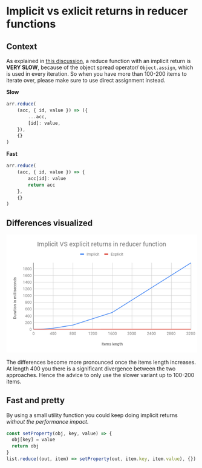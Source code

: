 # Implicit vs exlicit returns in reducer functions

## Context
As explained in [this discussion](https://github.com/dhis2/notes/issues/39), a reduce function with an implicit return is **VERY SLOW**, because of the object spread operator/ `Object.assign`, which is used in every iteration. So when you have more than 100-200 items to iterate over, please make sure to use direct assignment instead.

**Slow**
```javascript
arr.reduce(
    (acc, { id, value }) => ({
        ...acc,
        [id]: value,
    }),
    {}
)
```

**Fast**
```javascript
arr.reduce(
    (acc, { id, value }) => {
        acc[id]: value
        return acc
    },
    {}
)
```
## Differences visualized
![graph](./assets/implicit-vs-explicit-reducer-function-line-chart.png)

The differences become more pronounced once the items length increases. At length 400 you there is a significant divergence between the two approaches. Hence the advice to only use the slower variant up to 100-200 items.


## Fast and pretty
By using a small utility function you could keep doing implicit returns _without the performance impact_.
```javascript
const setProperty(obj, key, value) => {
  obj[key] = value
  return obj
}
list.reduce((out, item) => setProperty(out, item.key, item.value), {})
```